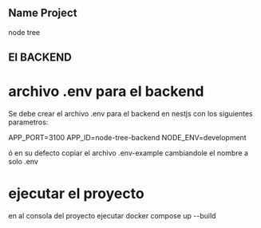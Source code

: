 ## Name Project

node tree

## El BACKEND

# archivo .env para el backend

Se debe crear el archivo .env para el backend en nestjs con los siguientes parametros:

APP_PORT=3100
APP_ID=node-tree-backend
NODE_ENV=development

ó en su defecto copiar el archivo .env-example cambiandole el nombre a solo .env

# ejecutar el proyecto

en al consola del proyecto ejecutar docker compose up --build
